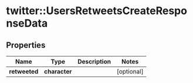 # twitter::UsersRetweetsCreateResponseData


## Properties
Name | Type | Description | Notes
------------ | ------------- | ------------- | -------------
**retweeted** | **character** |  | [optional] 


